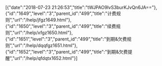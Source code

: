 [{"date":"2018-07-23 21:26:53","title":"tWJPAO9lvS3burKJvQn6JA=="},{"id":"1649","level":"3","parent_id":"499","title":"计费规则","url":"/help/jfgz1649.html"},{"id":"1650","level":"3","parent_id":"499","title":"续费规则","url":"/help/xfgz1650.html"},{"id":"1651","level":"3","parent_id":"499","title":"到期&欠费规则","url":"/help/dqqfgz1651.html"},{"id":"1652","level":"3","parent_id":"499","title":"到期&欠费提醒","url":"/help/qfdqtx1652.html"}]